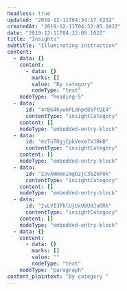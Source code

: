 ```yaml
---
headless: true
updated: "2019-12-11T04:34:17.623Z"
createdAt: "2019-12-11T04:32:05.102Z"
date: "2019-12-11T04:32:05.102Z"
title: "Insights"
subtitle: "Illuminating instruction"
content:
  - data: {}
    content:
      - data: {}
        marks: []
        value: "By category"
        nodeType: "text"
    nodeType: "heading-5"
  - data:
      id: "4rBG4hywkPLdnpd85ftQE4"
      contentType: "insightCategory"
    content: []
    nodeType: "embedded-entry-block"
  - data:
      id: "ezTuTOgjCpkVexm7VJRkB"
      contentType: "insightCategory"
    content: []
    nodeType: "embedded-entry-block"
  - data:
      id: "2JvkWmmnimgbzjC3bZkPOk"
      contentType: "insightCategory"
    content: []
    nodeType: "embedded-entry-block"
  - data:
      id: "2vLVI3PklUjUxU8UdJa0Rk"
      contentType: "insightCategory"
    content: []
    nodeType: "embedded-entry-block"
  - data: {}
    content:
      - data: {}
        marks: []
        value: ""
        nodeType: "text"
    nodeType: "paragraph"
content_plaintext: "By category "
---
```

